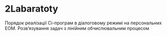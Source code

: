 # 2Labaratoty
Порядок реалізації Сі-програм в діалоговому режимі на персональних ЕОМ. Розв’язування задач з лінійним обчислювальним процесом
